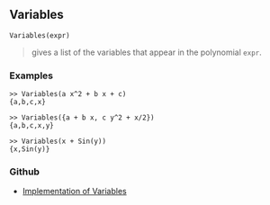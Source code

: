 ## Variables

```
Variables(expr)
```

> gives a list of the variables that appear in the polynomial `expr`.

### Examples

```
>> Variables(a x^2 + b x + c)
{a,b,c,x}

>> Variables({a + b x, c y^2 + x/2})
{a,b,c,x,y}

>> Variables(x + Sin(y))
{x,Sin(y)}
```

### Github

* [Implementation of Variables](https://github.com/axkr/symja_android_library/blob/master/symja_android_library/matheclipse-core/src/main/java/org/matheclipse/core/builtin/Algebra.java#L4510) 
